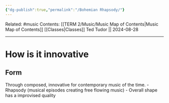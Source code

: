 ```yaml
---
{"dg-publish":true,"permalink":"/Bohemian Rhapsody/"}
---
```


Related: #music
Contents: [[TERM 2/Music/Music Map of Contents\|Music Map of Contents]]
[[Classes\|Classes]]
Ted Tudor || 2024-08-28
***
# How is it innovative 
## Form 
Through composed, innovative for contemporary music of the time. 
	- Rhapsody (musical episodes creating free flowing music)
	- Overall shape has a improvised quality 

